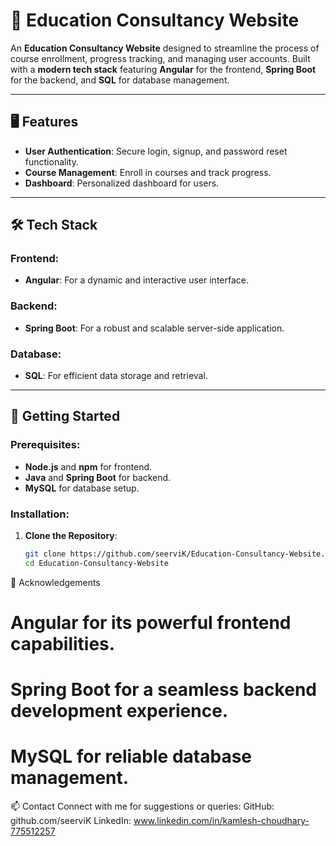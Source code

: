 # 🌟 Education Consultancy Website

An **Education Consultancy Website** designed to streamline the process of course enrollment, progress tracking, and managing user accounts. Built with a **modern tech stack** featuring **Angular** for the frontend, **Spring Boot** for the backend, and **SQL** for database management.

---

## 🖥️ Features

- **User Authentication**: Secure login, signup, and password reset functionality.
- **Course Management**: Enroll in courses and track progress.
- **Dashboard**: Personalized dashboard for users.

---

## 🛠️ Tech Stack

### Frontend:
- **Angular**: For a dynamic and interactive user interface.

### Backend:
- **Spring Boot**: For a robust and scalable server-side application.

### Database:
- **SQL**: For efficient data storage and retrieval.

---

## 🚀 Getting Started

### Prerequisites:
- **Node.js** and **npm** for frontend.
- **Java** and **Spring Boot** for backend.
- **MySQL** for database setup.

### Installation:

1. **Clone the Repository**:
   ```bash
   git clone https://github.com/seerviK/Education-Consultancy-Website.git
   cd Education-Consultancy-Website

🙌 Acknowledgements
  # Angular for its powerful frontend capabilities.
  # Spring Boot for a seamless backend development experience.
  # MySQL for reliable database management.
  
📫 Contact
Connect with me for suggestions or queries:
GitHub: github.com/seerviK
LinkedIn: www.linkedin.com/in/kamlesh-choudhary-775512257
